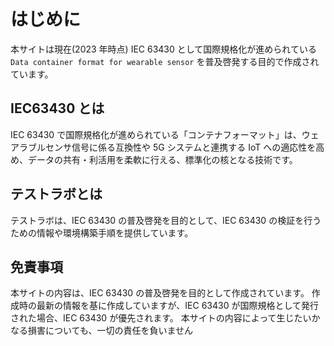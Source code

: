 # はじめに

本サイトは現在(2023 年時点) IEC 63430 として国際規格化が進められている`Data container format for wearable sensor` を普及啓発する目的で作成されています。

## IEC63430 とは

IEC 63430 で国際規格化が進められている「コンテナフォーマット」は、ウェアラブルセンサ信号に係る互換性や 5G システムと連携する IoT への適応性を高め、データの共有・利活用を柔軟に行える、標準化の核となる技術です。

## テストラボとは

テストラボは、IEC 63430 の普及啓発を目的として、IEC 63430 の検証を行うための情報や環境構築手順を提供しています。

## 免責事項

本サイトの内容は、IEC 63430 の普及啓発を目的として作成されています。
作成時の最新の情報を基に作成していますが、IEC 63430 が国際規格として発行された場合、IEC 63430 が優先されます。
本サイトの内容によって生じたいかなる損害についても、一切の責任を負いません
